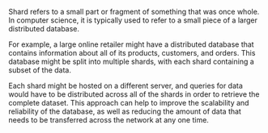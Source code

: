 

Shard refers to a small part or fragment of something that was once whole. In computer science, it is typically used to refer to a small piece of a larger distributed database. 

For example, a large online retailer might have a distributed database that contains information about all of its products, customers, and orders. This database might be split into multiple shards, with each shard containing a subset of the data. 

Each shard might be hosted on a different server, and queries for data would have to be distributed across all of the shards in order to retrieve the complete dataset. This approach can help to improve the scalability and reliability of the database, as well as reducing the amount of data that needs to be transferred across the network at any one time.
